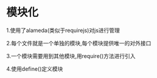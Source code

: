 # 模块化

1.使用了alameda(类似于requirejs)对js进行管理

2.每个文件就是一个单独的模块,每个模块提供唯一的对外接口

3.一个模块需要用到其他模块,用require()方法进行引入 

4.使用define()定义模块
